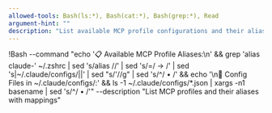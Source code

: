 ```yaml
---
allowed-tools: Bash(ls:*), Bash(cat:*), Bash(grep:*), Read
argument-hint: ""
description: "List available MCP profile configurations and their aliases"
---
```

!Bash --command "echo '📋 Available MCP Profile Aliases:\n' && grep 'alias claude-' ~/.zshrc | sed 's/alias //' | sed 's/=/ → /' | sed 's|~/.claude/configs/||' | sed \"s/'//g\" | sed 's/^/  • /' && echo '\n🔧 Config Files in ~/.claude/configs/:' && ls -1 ~/.claude/configs/*.json | xargs -n1 basename | sed 's/^/  • /'" --description "List MCP profiles and their aliases with mappings"
